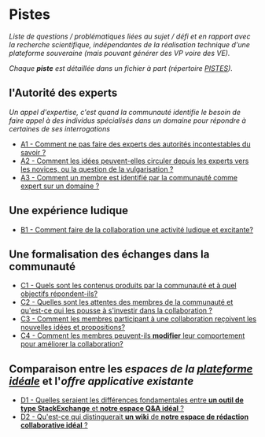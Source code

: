 Pistes
======

*Liste de questions / problématiques liées au sujet / défi et en rapport avec la recherche scientifique, indépendantes de la réalisation technique d'une plateforme souveraine (mais pouvant générer des VP voire des VE).*

*Chaque __piste__ est détaillée dans un fichier à part (répertoire [PISTES](PISTES)).*

## l'Autorité des experts
*Un appel d'expertise, c'est quand la communauté identifie le besoin de faire appel à des individus spécialisés dans un domaine pour répondre à certaines de ses interrogations*

* [A1 - Comment ne pas faire des experts des autorités incontestables du savoir ?](PISTES/A1.MD)
* [A2 - Comment les idées peuvent-elles circuler depuis les experts vers les novices, ou la question de la vulgarisation ?](PISTES/A2.MD)
* [A3 - Comment un membre est identifié par la communauté comme expert sur un domaine ?](PISTES/A3.MD)

## Une expérience ludique

* [B1 - Comment faire de la collaboration une activité ludique et excitante?](PISTES/B1.MD)

## Une formalisation des échanges dans la communauté

* [C1 - Quels sont les contenus produits par la communauté et à quel objectifs répondent-ils?](PISTES/C1.MD)
* [C2 - Quelles sont les attentes des membres de la communauté et qu'est-ce qui les pousse à s'investir dans la collaboration ?](PISTES/C2.MD)
* [C3 - Comment les membres participant à une collaboration reçoivent les nouvelles idées et propositions?](PISTES/C3.MD)
* [C4 - Comment les membres peuvent-ils **modifier** leur comportement pour améliorer la collaboration?](PISTES/C4.MD)

## Comparaison entre les *espaces de la [plateforme idéale](DEFINITIONS.MD#1.f)* et l'*offre applicative existante*

* [D1 - Quelles seraient les différences fondamentales entre **un outil de type StackExchange** et **notre espace Q&A idéal** ?](PISTES/D1.MD)
* [D2 - Qu'est-ce qui distinguerait **un wiki** de **notre espace de rédaction collaborative idéal** ?](PISTES/D2.MD)

